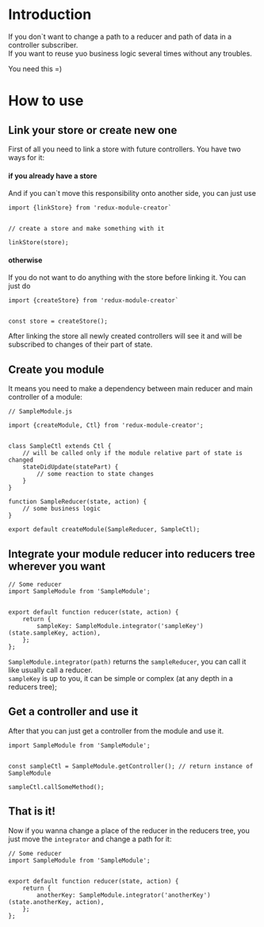 # Introduction

If you don`t want to change a path to a reducer and path of data in a controller subscriber.  
If you want to reuse yuo business logic several times without any troubles.

You need this =)

# How to use

## Link your store or create new one

First of all you need to link a store with future controllers. You have two ways for it:

#### if you already have a store

And if you can\`t move this responsibility onto another side, you can just use
  
```
import {linkStore} from 'redux-module-creator`
 
 
// create a store and make something with it
 
linkStore(store);
```

#### otherwise

If you do not want to do anything with the store before linking it. You can just do  

```
import {createStore} from 'redux-module-creator`
 
 
const store = createStore();
```

After linking the store all newly created controllers will see it and will be subscribed to 
changes of their part of state.
 
## Create you module

It means you need to make a dependency between main reducer and main controller of a module:

```
// SampleModule.js
 
import {createModule, Ctl} from 'redux-module-creator';
 
 
class SampleCtl extends Ctl {
    // will be called only if the module relative part of state is changed 
    stateDidUpdate(statePart) {
        // some reaction to state changes
    }
}
 
function SampleReducer(state, action) {
    // some business logic
}
 
export default createModule(SampleReducer, SampleCtl);
```  
 
## Integrate your module reducer into reducers tree wherever you want

```
// Some reducer
import SampleModule from 'SampleModule';
 
 
export default function reducer(state, action) {
    return {
        sampleKey: SampleModule.integrator('sampleKey')(state.sampleKey, action),
    };
};
```

`SampleModule.integrator(path)` returns the `sampleReducer`, you can call it like usually call a 
reducer.  
`sampleKey` is up to you, it can be simple or complex (at any depth in a reducers tree);

## Get a controller and use it

After that you can just get a controller from the module and use it.

```
import SampleModule from 'SampleModule';
 
 
const sampleCtl = SampleModule.getController(); // return instance of SampleModule
 
sampleCtl.callSomeMethod();
```

## That is it!

Now if you wanna change a place of the reducer in the reducers tree, you just move the 
`integrator` and change a path for it:

```
// Some reducer
import SampleModule from 'SampleModule';
 
 
export default function reducer(state, action) {
    return {
        anotherKey: SampleModule.integrator('anotherKey')(state.anotherKey, action),
    };
};
```
